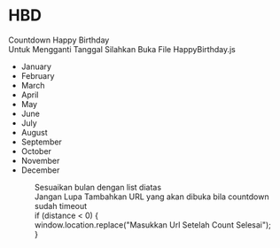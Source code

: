 # HBD
Countdown Happy Birthday<br>
Untuk Mengganti Tanggal Silahkan Buka File HappyBirthday.js<br>
<ul>
      <li>January</li>
      <li>February</li>
      <li>March</li>
      <li>April</li>
      <li>May</li>
      <li>June</li>
      <li>July</li>
      <li>August</li>
      <li>September</li>
      <li>October</li>
      <li>November</li>
      <li>December</li>
<ul>
Sesuaikan bulan dengan list diatas<br>
Jangan Lupa Tambahkan URL yang akan dibuka bila countdown sudah timeout<br>
    if (distance < 0) {<br>
        window.location.replace("Masukkan Url Setelah Count Selesai");<br>
    }
